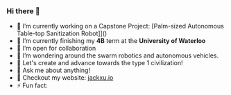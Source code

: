 ### Hi there 👋

<!--
**JXproject/JXproject** is a ✨ _special_ ✨ repository because its `README.md` (this file) appears on your GitHub profile.

Here are some ideas to get you started:
-->
- 🔭 I’m currently working on a Capstone Project: [Palm-sized Autonomous Table-top Sanitization Robot]]()
- 🌱 I’m currently finishing my **4B** term at the **University of Waterloo**
- 👯 I’m open for collaboration
- 🤔 I’m wondering around the swarm robotics and autonomous vehicles. 
- 👻 Let's create and advance towards the type 1 civilization!
- 💬 Ask me about anything!
- 🧩 Checkout my  website:  [jackxu.io](jackxu.io)
- ⚡ Fun fact: 

